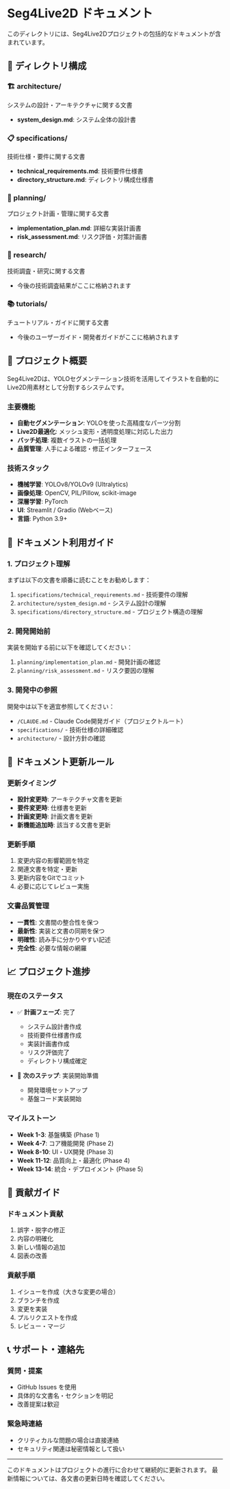 # Seg4Live2D ドキュメント

このディレクトリには、Seg4Live2Dプロジェクトの包括的なドキュメントが含まれています。

## 📁 ディレクトリ構成

### 🏗️ architecture/
システムの設計・アーキテクチャに関する文書
- **system_design.md**: システム全体の設計書

### 📋 specifications/
技術仕様・要件に関する文書
- **technical_requirements.md**: 技術要件仕様書
- **directory_structure.md**: ディレクトリ構成仕様書

### 📅 planning/
プロジェクト計画・管理に関する文書
- **implementation_plan.md**: 詳細な実装計画書
- **risk_assessment.md**: リスク評価・対策計画書

### 🔬 research/
技術調査・研究に関する文書
- 今後の技術調査結果がここに格納されます

### 📚 tutorials/
チュートリアル・ガイドに関する文書
- 今後のユーザーガイド・開発者ガイドがここに格納されます

## 🎯 プロジェクト概要

Seg4Live2Dは、YOLOセグメンテーション技術を活用してイラストを自動的にLive2D用素材として分割するシステムです。

### 主要機能
- **自動セグメンテーション**: YOLOを使った高精度なパーツ分割
- **Live2D最適化**: メッシュ変形・透明度処理に対応した出力
- **バッチ処理**: 複数イラストの一括処理
- **品質管理**: 人手による確認・修正インターフェース

### 技術スタック
- **機械学習**: YOLOv8/YOLOv9 (Ultralytics)
- **画像処理**: OpenCV, PIL/Pillow, scikit-image
- **深層学習**: PyTorch
- **UI**: Streamlit / Gradio (Webベース)
- **言語**: Python 3.9+

## 📖 ドキュメント利用ガイド

### 1. プロジェクト理解
まずは以下の文書を順番に読むことをお勧めします：
1. `specifications/technical_requirements.md` - 技術要件の理解
2. `architecture/system_design.md` - システム設計の理解
3. `specifications/directory_structure.md` - プロジェクト構造の理解

### 2. 開発開始前
実装を開始する前に以下を確認してください：
1. `planning/implementation_plan.md` - 開発計画の確認
2. `planning/risk_assessment.md` - リスク要因の理解

### 3. 開発中の参照
開発中は以下を適宜参照してください：
- `/CLAUDE.md` - Claude Code開発ガイド（プロジェクトルート）
- `specifications/` - 技術仕様の詳細確認
- `architecture/` - 設計方針の確認

## 🔄 ドキュメント更新ルール

### 更新タイミング
- **設計変更時**: アーキテクチャ文書を更新
- **要件変更時**: 仕様書を更新
- **計画変更時**: 計画文書を更新
- **新機能追加時**: 該当する文書を更新

### 更新手順
1. 変更内容の影響範囲を特定
2. 関連文書を特定・更新
3. 更新内容をGitでコミット
4. 必要に応じてレビュー実施

### 文書品質管理
- **一貫性**: 文書間の整合性を保つ
- **最新性**: 実装と文書の同期を保つ
- **明確性**: 読み手に分かりやすい記述
- **完全性**: 必要な情報の網羅

## 📈 プロジェクト進捗

### 現在のステータス
- ✅ **計画フェーズ**: 完了
  - システム設計書作成
  - 技術要件仕様書作成
  - 実装計画書作成
  - リスク評価完了
  - ディレクトリ構成確定

- 🔄 **次のステップ**: 実装開始準備
  - 開発環境セットアップ
  - 基盤コード実装開始

### マイルストーン
- **Week 1-3**: 基盤構築 (Phase 1)
- **Week 4-7**: コア機能開発 (Phase 2)
- **Week 8-10**: UI・UX開発 (Phase 3)
- **Week 11-12**: 品質向上・最適化 (Phase 4)
- **Week 13-14**: 統合・デプロイメント (Phase 5)

## 🤝 貢献ガイド

### ドキュメント貢献
1. 誤字・脱字の修正
2. 内容の明確化
3. 新しい情報の追加
4. 図表の改善

### 貢献手順
1. イシューを作成（大きな変更の場合）
2. ブランチを作成
3. 変更を実装
4. プルリクエストを作成
5. レビュー・マージ

## 📞 サポート・連絡先

### 質問・提案
- GitHub Issues を使用
- 具体的な文書名・セクションを明記
- 改善提案は歓迎

### 緊急時連絡
- クリティカルな問題の場合は直接連絡
- セキュリティ関連は秘密情報として扱い

---

このドキュメントはプロジェクトの進行に合わせて継続的に更新されます。
最新情報については、各文書の更新日時を確認してください。